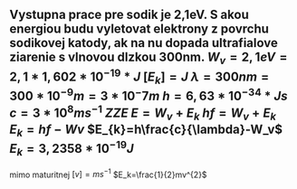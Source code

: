 Vystupna prace pre sodik je 2,1eV. S akou energiou budu vyletovat elektrony z povrchu sodikovej katody, ak na nu dopada ultrafialove ziarenie s vlnovou dlzkou 300nm.
$W_v=2,1eV=2,1*1,602*10^{-19}*J$
$[E_k]=J$
$\lambda=300nm= 300*10^{-9}m=3*10^-7m$
$h=6,63*10^{-34}*Js$
$c=3*10^8ms^{-1}$
$ZZE$
$E=W_v+E_k$
$hf=W_v+E_k$
$E_k=hf-Wv$
$E_{k}=h\frac{c}{\lambda}-W_v$
$E_k=3,2358*10^{-19} J$
-----
mimo maturitnej
$[v]=ms^{-1}$
$E_k=\frac{1}{2}mv^{2}$


